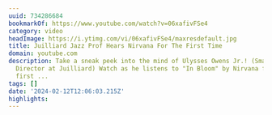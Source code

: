```yaml
---
uuid: 734286684
bookmarkOf: https://www.youtube.com/watch?v=06xafivFSe4
category: video
headImage: https://i.ytimg.com/vi/06xafivFSe4/maxresdefault.jpg
title: Juilliard Jazz Prof Hears Nirvana For The First Time
domain: youtube.com
description: Take a sneak peek into the mind of Ulysses Owens Jr.! (Small Ensemble
  Director at Juilliard) Watch as he listens to "In Bloom" by Nirvana for the very
  first ...
tags: []
date: '2024-02-12T12:06:03.215Z'
highlights:
---
```




